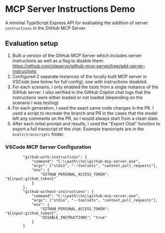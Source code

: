 # MCP Server Instructions Demo

A minimal TypeScript Express API for evaluating the addition of server `instructions` in the GitHub MCP Server.

## Evaluation setup

1. Built a version of the GitHub MCP Server which includes server instructions as well as a flag to disable them: https://github.com/olaservo/github-mcp-server/tree/add-server-instructions
2. Configured 2 separate instances of the locally built MCP server in VSCode (see below for full config), one with instructions disabled.
3. For each scenario, I only enabled the tools from a single instance of the GitHub server.  I also verified in the GitHub Copilot chat logs that the instructions were either loaded or not loaded (depending on the scenario I was testing)
4. For each generation, I used the exact same code changes in the PR. I used a script to recreate the branch and PR in the cases that the model left any comments on the PR, so I would always start from a clean slate.
5. After each initial prompt and results, I used the "Export Chat" function to export a full transcript of the chat.  Example transcripts are in the `evals\transcripts` folder.

### VSCode MCP Server Configuration

```
		"github-with-instructions": {
			"command": "C:\\path\\to\\github-mcp-server.exe",
			"args": ["stdio", "--toolsets", "context,pull_requests"],
			"env": {
				"GITHUB_PERSONAL_ACCESS_TOKEN": "${input:github_token}"
			}
		},
		"github-without-instructions": {
			"command": "C:\\path\\to\\github-mcp-server.exe",
			"args": ["stdio", "--toolsets", "context,pull_requests"],
			"env": {
				"GITHUB_PERSONAL_ACCESS_TOKEN": "${input:github_token}",
				"DISABLE_INSTRUCTIONS": "true"
			}
		}
```